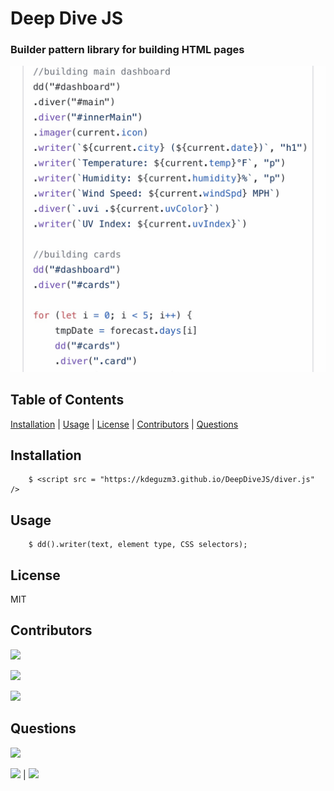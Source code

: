 # Deep Dive JS

### Builder pattern library for building HTML pages
![](sample.png)

## Table of Contents

[Installation](#Installation) | [Usage](#Usage) | [License](#License) | [Contributors](#Contributors) | [Questions](#Questions)

## Installation

        $ <script src = "https://kdeguzm3.github.io/DeepDiveJS/diver.js" />

## Usage

        $ dd().writer(text, element type, CSS selectors);

## License

MIT

 ## Contributors

[![](https://img.shields.io/badge/github-kdeguzm3-brightgreen?style=plastic)](https://www.github.com/kdeguzm3)

[![](https://img.shields.io/badge/github-altays-brightgreen?style=plastic)](https://www.github.com/altays)

[![](https://img.shields.io/badge/github-kneves1-brightgreen?style=plastic)](https://www.github.com/kneves1)

## Questions

![](https://avatars3.githubusercontent.com/u/58832810?v=4&s=200)

[![](https://img.shields.io/badge/gitHub-kdeguzm3-blue?style=plastic)](https://www.github.com/kdeguzm3) | 
[![](https://img.shields.io/badge/email-kaydeekhing@gmail.com-purple?style=plastic)](mailto:kaydeekhing@gmail.com)
